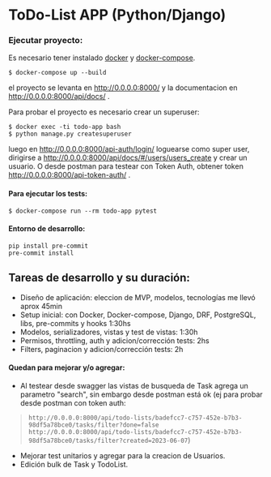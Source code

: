 # ToDo-List APP (Python/Django)

### Ejecutar proyecto:
Es necesario tener instalado [docker](https://www.docker.com/) y [docker-compose](https://docs.docker.com/compose/).

```
$ docker-compose up --build

```
el proyecto se levanta en http://0.0.0.0:8000/ y la documentacion en http://0.0.0.0:8000/api/docs/ .

Para probar el proyecto es necesario crear un superuser:

```
$ docker exec -ti todo-app bash
$ python manage.py createsuperuser

```
luego en http://0.0.0.0:8000/api-auth/login/ loguearse como super user, dirigirse a http://0.0.0.0:8000/api/docs/#/users/users_create y crear un usuario.
O desde postman para testear con Token Auth, obtener token http://0.0.0.0:8000/api-token-auth/ .
#### Para ejecutar los tests:

```
$ docker-compose run --rm todo-app pytest

```


#### Entorno de desarrollo:

```
pip install pre-commit
pre-commit install

```
## Tareas de desarrollo y su duración:
* Diseño de aplicación: eleccion de MVP, modelos, tecnologías me llevó aprox 45min
* Setup inicial: con Docker, Docker-compose, Django, DRF, PostgreSQL, libs, pre-commits y hooks 1:30hs
* Modelos, serializadores, vistas y test de vistas: 1:30h
* Permisos, throttling, auth y adicion/corrección tests: 2hs
* Filters, paginacion y adicion/corrección tests: 2h

#### Quedan para mejorar y/o agregar:
* Al testear desde swagger las vistas de busqueda de Task agrega un parametro "search", sin embargo desde postman está ok (ej para probar desde postman con token auth:
>`http://0.0.0.0:8000/api/todo-lists/badefcc7-c757-452e-b7b3-98df5a78bce0/tasks/filter?done=false`
`http://0.0.0.0:8000/api/todo-lists/badefcc7-c757-452e-b7b3-98df5a78bce0/tasks/filter?created=2023-06-07`)
* Mejorar test unitarios y agregar para la creacion de Usuarios.
* Edición bulk de Task y TodoList.
